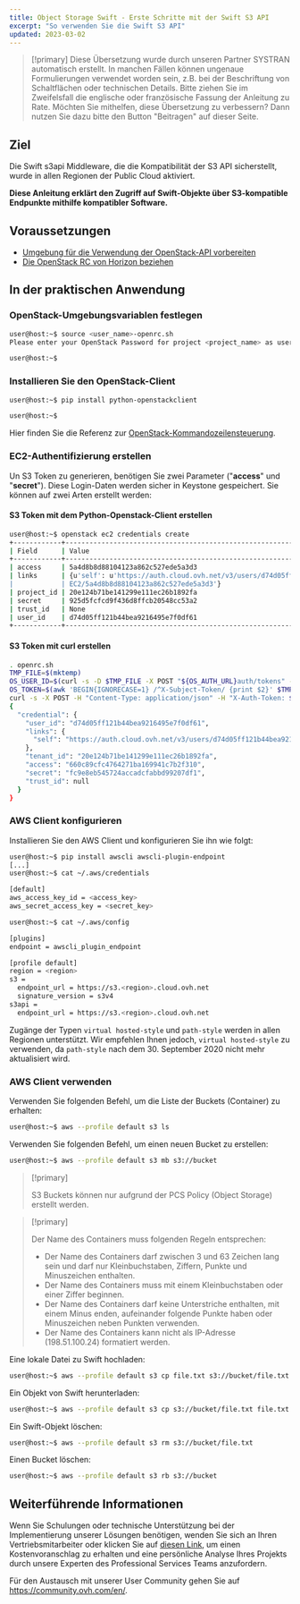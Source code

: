```yaml
---
title: Object Storage Swift - Erste Schritte mit der Swift S3 API
excerpt: "So verwenden Sie die Swift S3 API"
updated: 2023-03-02
---
```


> [!primary]
> Diese Übersetzung wurde durch unseren Partner SYSTRAN automatisch erstellt. In manchen Fällen können ungenaue Formulierungen verwendet worden sein, z.B. bei der Beschriftung von Schaltflächen oder technischen Details. Bitte ziehen Sie im Zweifelsfall die englische oder französische Fassung der Anleitung zu Rate. Möchten Sie mithelfen, diese Übersetzung zu verbessern? Dann nutzen Sie dazu bitte den Button "Beitragen" auf dieser Seite.
>


## Ziel

Die Swift s3api Middleware, die die Kompatibilität der S3 API sicherstellt, wurde in allen Regionen der Public Cloud aktiviert.

**Diese Anleitung erklärt den Zugriff auf Swift-Objekte über S3-kompatible Endpunkte mithilfe kompatibler Software.**

## Voraussetzungen

- [Umgebung für die Verwendung der OpenStack-API vorbereiten](/pages/public_cloud/compute/prepare_the_environment_for_using_the_openstack_api)
- [Die OpenStack RC von Horizon beziehen](/pages/public_cloud/compute/access_and_security_in_horizon)

## In der praktischen Anwendung

### OpenStack-Umgebungsvariablen festlegen

```bash
user@host:~$ source <user_name>-openrc.sh
Please enter your OpenStack Password for project <project_name> as user <user_name>:

user@host:~$
```

### Installieren Sie den OpenStack-Client

```bash
user@host:~$ pip install python-openstackclient

user@host:~$
```

Hier finden Sie die Referenz zur [OpenStack-Kommandozeilensteuerung](https://docs.openstack.org/python-openstackclient/latest/).

### EC2-Authentifizierung erstellen

Un S3 Token zu generieren, benötigen Sie zwei Parameter ("**access**" und "**secret**").
Diese Login-Daten werden sicher in Keystone gespeichert. Sie können auf zwei Arten erstellt werden:

#### S3 Token mit dem Python-Openstack-Client erstellen

```bash
user@host:~$ openstack ec2 credentials create
+------------+----------------------------------------------------------------------------------------------------------------------------+
| Field      | Value                                                                                                                      |
+------------+----------------------------------------------------------------------------------------------------------------------------+
| access     | 5a4d8b8d88104123a862c527ede5a3d3                                                                                           |
| links      | {u'self': u'https://auth.cloud.ovh.net/v3/users/d74d05ff121b44bea9216495e7f0df61/credentials/OS-                     |
|            | EC2/5a4d8b8d88104123a862c527ede5a3d3'}                                                                                     |
| project_id | 20e124b71be141299e111ec26b1892fa                                                                                           |
| secret     | 925d5fcfcd9f436d8ffcb20548cc53a2                                                                                           |
| trust_id   | None                                                                                                                       |
| user_id    | d74d05ff121b44bea9216495e7f0df61                                                                                           |
+------------+----------------------------------------------------------------------------------------------------------------------------+
```

#### S3 Token mit curl erstellen

```bash
. openrc.sh
TMP_FILE=$(mktemp)
OS_USER_ID=$(curl -s -D $TMP_FILE -X POST "${OS_AUTH_URL}auth/tokens" -H "Content-Type: application/json" -d '{"auth":{"identity":{"methods":["password"],"password":{"user":{"name":"'$OS_USERNAME'","domain":{"id":"default"},"password":"'$OS_PASSWORD'"}}},"scope":{"project":{ "id":"'$OS_TENANT_ID'","domain":{"id":"default"}}}}}' | jq -r '.["token"]["user"]["id"]')
OS_TOKEN=$(awk 'BEGIN{IGNORECASE=1} /^X-Subject-Token/ {print $2}' $TMP_FILE |  tr -d "\r")
curl -s -X POST -H "Content-Type: application/json" -H "X-Auth-Token: $OS_TOKEN" -d '{"tenant_id": "'$OS_TENANT_ID'"}' "${OS_AUTH_URL}users/${OS_USER_ID}/credentials/OS-EC2" | jq .
{
  "credential": {
    "user_id": "d74d05ff121b44bea9216495e7f0df61",
    "links": {
      "self": "https://auth.cloud.ovh.net/v3/users/d74d05ff121b44bea9216495e7f0df61/credentials/OS-EC2/660c89cfc4764271ba169941c7b2f310"
    },
    "tenant_id": "20e124b71be141299e111ec26b1892fa",
    "access": "660c89cfc4764271ba169941c7b2f310",
    "secret": "fc9e8eb545724accadcfabbd99207df1",
    "trust_id": null
  }
}
```

### AWS Client konfigurieren

Installieren Sie den AWS Client und konfigurieren Sie ihn wie folgt:

```bash
user@host:~$ pip install awscli awscli-plugin-endpoint
[...]
user@host:~$ cat ~/.aws/credentials

[default]
aws_access_key_id = <access_key>
aws_secret_access_key = <secret_key>

user@host:~$ cat ~/.aws/config

[plugins]
endpoint = awscli_plugin_endpoint

[profile default]
region = <region>
s3 =
  endpoint_url = https://s3.<region>.cloud.ovh.net
  signature_version = s3v4
s3api =
  endpoint_url = https://s3.<region>.cloud.ovh.net
```

Zugänge der Typen `virtual hosted-style` und `path-style` werden in allen Regionen unterstützt. Wir empfehlen Ihnen jedoch, `virtual hosted-style` zu verwenden, da `path-style` nach dem 30. September 2020 nicht mehr aktualisiert wird.

### AWS Client verwenden

Verwenden Sie folgenden Befehl, um die Liste der Buckets (Container) zu erhalten:

```bash
user@host:~$ aws --profile default s3 ls
```

Verwenden Sie folgenden Befehl, um einen neuen Bucket zu erstellen:

```bash
user@host:~$ aws --profile default s3 mb s3://bucket
```

> [!primary]
>
> S3 Buckets können nur aufgrund der PCS Policy (Object Storage) erstellt werden.
>

> [!primary]
>
> Der Name des Containers muss folgenden Regeln entsprechen:
>  
> - Der Name des Containers darf zwischen 3 und 63 Zeichen lang sein und darf nur Kleinbuchstaben, Ziffern, Punkte und Minuszeichen enthalten.  
> - Der Name des Containers muss mit einem Kleinbuchstaben oder einer Ziffer beginnen.  
> - Der Name des Containers darf keine Unterstriche enthalten, mit einem Minus enden, aufeinander folgende Punkte haben oder Minuszeichen neben Punkten verwenden.  
> - Der Name des Containers kann nicht als IP-Adresse (198.51.100.24) formatiert werden.  
>

Eine lokale Datei zu Swift hochladen:

```bash
user@host:~$ aws --profile default s3 cp file.txt s3://bucket/file.txt
```

Ein Objekt von Swift herunterladen:

```bash
user@host:~$ aws --profile default s3 cp s3://bucket/file.txt file.txt
```

Ein Swift-Objekt löschen:

```bash
user@host:~$ aws --profile default s3 rm s3://bucket/file.txt
```

Einen Bucket löschen:

```bash
user@host:~$ aws --profile default s3 rb s3://bucket
```

## Weiterführende Informationen

Wenn Sie Schulungen oder technische Unterstützung bei der Implementierung unserer Lösungen benötigen, wenden Sie sich an Ihren Vertriebsmitarbeiter oder klicken Sie auf [diesen Link](https://www.ovhcloud.com/de/professional-services/), um einen Kostenvoranschlag zu erhalten und eine persönliche Analyse Ihres Projekts durch unsere Experten des Professional Services Teams anzufordern.

Für den Austausch mit unserer User Community gehen Sie auf <https://community.ovh.com/en/>.
